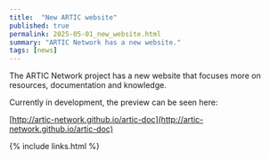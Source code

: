 ```yaml
---
title:  "New ARTIC website"
published: true
permalink: 2025-05-01_new_website.html
summary: "ARTIC Network has a new website."
tags: [news]
---
```


The ARTIC Network project has a new website that focuses more on resources, documentation and knowledge.

Currently in development, the preview can be seen here:

[http://artic-network.github.io/artic-doc](http://artic-network.github.io/artic-doc)

{% include links.html %}
